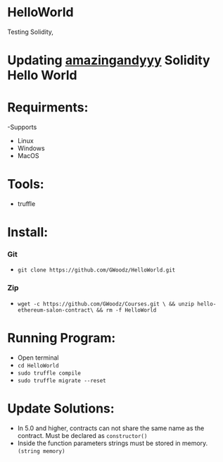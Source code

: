 # HelloWorld
Testing Solidity, 
# Updating [amazingandyyy](https://medium.com/etherereum-salon/hello-ethereum-solan-contract-4643118a6119) Solidity Hello World

# Requirments:
  -Supports
   * Linux 
   * Windows
   * MacOS

# Tools: 
 * truffle

# Install:
### Git
* `git clone https://github.com/GWoodz/HelloWorld.git`
### Zip
* `wget -c https://github.com/GWoodz/Courses.git \ && unzip hello-ethereum-salon-contract\ && rm -f HelloWorld`


# Running Program:
* Open terminal
* `cd HelloWorld`
* `sudo truffle compile`
* `sudo truffle migrate --reset`

 

# Update Solutions:

* In 5.0 and higher, contracts can not share the same name as the contract. Must be declared as `constructor()`
* Inside the function parameters strings must be stored in memory. `(string memory)` 
